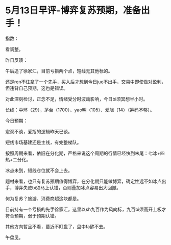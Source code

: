 # 5月13日早评-博弈复苏预期，准备出手！

指数：

看调整。

昨日反馈：

午后追了徐家汇，目前亏损两个点，短线无其他标的。

还是ren不住拿了一个先手，买入后才想到今日jue不出手，交易中即使做对盈利，但违背自己预期，这也是错误。

对此深刻检讨，正念不足，情绪受分时波动影响，今日bi须冥想半小时。

长线：中环（29），茅台（1700）、yao明（105）、爱旭（14）（筹码不够）。

今日预期：

宏观不谈，爱旭的逻辑昨天已谈。

短线市场基建还是主线，有完整梯队。

按照周期来看，依旧在分化期，严格来说这个周期的行情已经快到末尾：七冰+四热+二分化。

冰点未到，短线仓位就不会上去。

题材来看，也只有复苏预期值得博弈，在分化期只能做博弈，确定性远不如冰点出手，博弈失败bi须马上认错，否则叠加冰点容易出大回撤。

何为复苏？旅游、消费商超这块都是。

目前持有一个亏损的先手徐家汇，这里以sh九百作为风向标，九百bi须高开上板才符合预期，弱于预期认错。

其他方向暂且不看，蕞近不盯盘了，盘中fa酵不去。

午盘见。